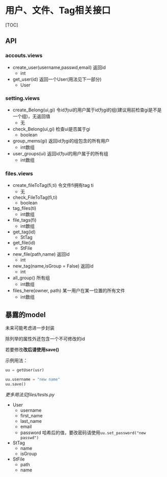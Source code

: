 # 用户、文件、Tag相关接口

[TOC]

## API

### accouts.views

+ create\_user(username,passwd,email) 返回id
  + int
+ get\_user(id) 返回一个User(用法见下一部分)
  + User

### setting.views

+ create\_Belong(ui,gi) 令id为ui的用户属于id为gi的组(建议用前检查gi是不是一个组)，无返回值
  + 无
+ check\_Belong(ui,gi) 检查ui是否属于gi
  + boolean
+ group\_mems(gi) 返回id为gi的组包含的所有用户
  + int数组
+ user\_groups(ui) 返回id为ui的用户属于的所有组
  + int数组

### files.views

+ create\_fileToTag(fi,ti) 令文件fi拥有tag ti
  + 无
+ check\_FileToTag(fi,ti)
  + boolean
+ tag\_files(ti)
  + int数组
+ file\_tags(fi)
  + int数组
+ get\_tag(id)
  + StTag
+ get\_file(id)
  + StFile
+ new\_file(path,name) 返回id
  + int
+ new\_tag(name,isGroup = False) 返回id
  + int
+ all\_group() 所有组
  + int数组
+ files\_here(owner, path) 某一用户在某一位置的所有文件
  + int数组



## 暴露的model

未来可能考虑进一步封装

除列举的属性外还包含一个不可修改的id

若要修改**改后请使用save()**

示例用法：

```python
uu = getUser(usr)

uu.username = "new name"
uu.save()
```

*更多用法见files/tests.py*



+ User
  + username
  + first\_name
  + last\_name
  + email
  + password  哈希后的值，要改密码请使用``uu.set_password("new passwd")``
+ StTag
  + name
  + isGroup
+ StFile
  + path
  + name
